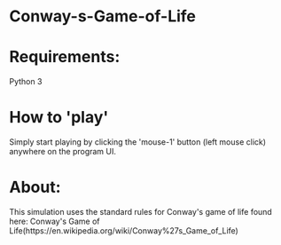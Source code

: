 # Conway-s-Game-of-Life
<h1>Requirements:</h1>
Python 3
<br/>
<h1>How to 'play'</h1>
Simply start playing by clicking the 'mouse-1' button (left mouse click) anywhere on the program UI. 
<h1>About:</h1>
This simulation uses the standard rules for Conway's game of life found here: Conway's Game of Life(https://en.wikipedia.org/wiki/Conway%27s_Game_of_Life)

